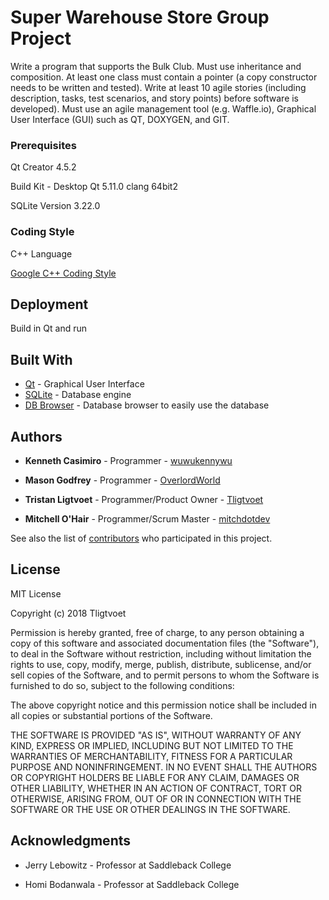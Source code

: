 # Super Warehouse Store Group Project

Write a program that supports the Bulk Club. Must use inheritance and composition. At least one class must contain a pointer (a copy constructor needs to be written and tested). Write at least 10 agile stories (including description, tasks, test scenarios, and story points) before software is developed). Must use an agile management tool (e.g. Waffle.io), Graphical User Interface (GUI) such as QT, DOXYGEN, and GIT.

### Prerequisites

Qt Creator 4.5.2

Build Kit - Desktop Qt 5.11.0 clang 64bit2

SQLite Version 3.22.0

### Coding Style

C++ Language

[Google C++ Coding Style](https://google.github.io/styleguide/cppguide.html)

## Deployment

Build in Qt and run

## Built With

* [Qt](https://www.qt.io) - Graphical User Interface
* [SQLite](https://www.sqlite.org/index.html) - Database engine
* [DB Browser](http://sqlitebrowser.org) - Database browser to easily use the database

## Authors

* **Kenneth Casimiro** - Programmer - [wuwukennywu](https://github.com/wuwukennywu)

* **Mason Godfrey** - Programmer - [OverlordWorld](https://github.com/OverworldLord)

* **Tristan Ligtvoet** - Programmer/Product Owner - [Tligtvoet](https://github.com/Tligtvoet)

* **Mitchell O'Hair** - Programmer/Scrum Master - [mitchdotdev](https://github.com/mitchdotdev)

See also the list of [contributors](https://github.com/Tligtvoet/goat-bulk/graphs/contributors) who participated in this project.

## License

MIT License

Copyright (c) 2018 Tligtvoet

Permission is hereby granted, free of charge, to any person obtaining a copy
of this software and associated documentation files (the "Software"), to deal
in the Software without restriction, including without limitation the rights
to use, copy, modify, merge, publish, distribute, sublicense, and/or sell
copies of the Software, and to permit persons to whom the Software is
furnished to do so, subject to the following conditions:

The above copyright notice and this permission notice shall be included in all
copies or substantial portions of the Software.

THE SOFTWARE IS PROVIDED "AS IS", WITHOUT WARRANTY OF ANY KIND, EXPRESS OR
IMPLIED, INCLUDING BUT NOT LIMITED TO THE WARRANTIES OF MERCHANTABILITY,
FITNESS FOR A PARTICULAR PURPOSE AND NONINFRINGEMENT. IN NO EVENT SHALL THE
AUTHORS OR COPYRIGHT HOLDERS BE LIABLE FOR ANY CLAIM, DAMAGES OR OTHER
LIABILITY, WHETHER IN AN ACTION OF CONTRACT, TORT OR OTHERWISE, ARISING FROM,
OUT OF OR IN CONNECTION WITH THE SOFTWARE OR THE USE OR OTHER DEALINGS IN THE
SOFTWARE.

## Acknowledgments

* Jerry Lebowitz - Professor at Saddleback College

* Homi Bodanwala - Professor at Saddleback College
